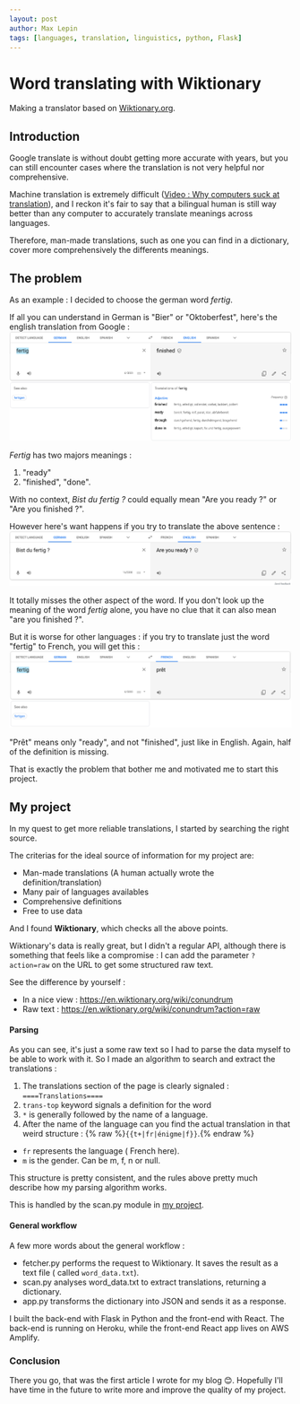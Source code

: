 ```yaml
---
layout: post
author: Max Lepin
tags: [languages, translation, linguistics, python, Flask]
---
```

# Word translating with Wiktionary

Making a translator based on [Wiktionary.org](https://www.wiktionary.org/).


## Introduction
Google translate is without doubt getting more accurate with years, but you can still encounter cases where the translation is not very helpful nor comprehensive. 

Machine translation is extremely difficult ([Video : Why computers suck at translation](https://www.youtube.com/watch?v=GAgp7nXdkLU)), and I reckon it's fair to say that a bilingual human is still way better than any computer to accurately translate meanings across languages.

Therefore, man-made translations, such as one you can find in a dictionary, cover more comprehensively the differents meanings.

## The problem

As an example : I decided to choose the german word *fertig*.

 If all you can understand in German is "Bier" or "Oktoberfest", here's the english translation from Google : ![screenshot Google translation](/assets/img/fertig_En.png)

*Fertig* has two majors meanings :
 1. "ready"
 2. "finished", "done". 

 With no context, *Bist du fertig ?* could equally mean "Are you ready ?" or "Are you finished ?".

However here's want happens if you try to translate the above sentence : 
![fertig](/assets/img/bist_du_fertig.png) 

It totally misses the other aspect of the word. If you don't look up the meaning of the word *fertig* alone, you have no clue that it can also mean "are you finished ?".

But it is worse for other languages : if you try to translate just the word "fertig" to French,  you will get this : 
![french fertig](/assets/img/fertig_Fr.png)

"Prêt" means only "ready", and not "finished", just like in English. Again, half of the definition is missing. 


That is exactly the problem that bother me and motivated me to start this project.

## My project

In my quest to get more reliable translations, I started by searching the right source.

The criterias for the ideal source of information for my project are: 
- Man-made translations (A human actually wrote the definition/translation)
- Many pair of languages availables
- Comprehensive definitions
- Free to use data

And I found **Wiktionary**, which checks all the above points.

Wiktionary's data is really great, but I didn't a regular API, although there is something that feels like a compromise : I can add the parameter ```?action=raw``` on the URL to get some structured raw text.

See the difference by yourself : 
- In a nice view : <https://en.wiktionary.org/wiki/conundrum>
- Raw text :  <https://en.wiktionary.org/wiki/conundrum?action=raw>

#### Parsing 
As you can see, it's just a some raw text so I had to parse the data myself to be able to work with it. 
So I made an algorithm to search and extract the translations : 
1. The translations section of the page is clearly signaled :  ```====Translations====```
2. ```trans-top``` keyword signals a definition for the word
3. ```*``` is generally followed by the name of a language. 
4. After the name of the language can you find the actual translation in that weird structure :
{% raw %}```{{t+|fr|énigme|f}}```.{% endraw %} 
- ```fr``` represents the language ( French here).
- ```m``` is the gender. Can be m, f, n or null.

This structure is pretty consistent, and the rules above pretty much describe how my parsing algorithm works.

This is handled by the scan.py module in [my project](https://github.com/Max-le/wikipython-server).

#### General workflow
A few more words about the general workflow : 

- fetcher.py performs the request to Wiktionary. It saves the result as a text file ( called ```word_data.txt```).
- scan.py analyses word_data.txt to extract translations, returning a dictionary.  
- app.py transforms the dictionary into JSON and sends it as a response.

I built the back-end with Flask in Python and the front-end with React. The back-end is running on Heroku, while the front-end React app lives on AWS Amplify. 
### Conclusion 

There you go, that was the first article I wrote for my blog 😊.
 Hopefully I'll have time in the future to write more and improve the quality of my project. 


